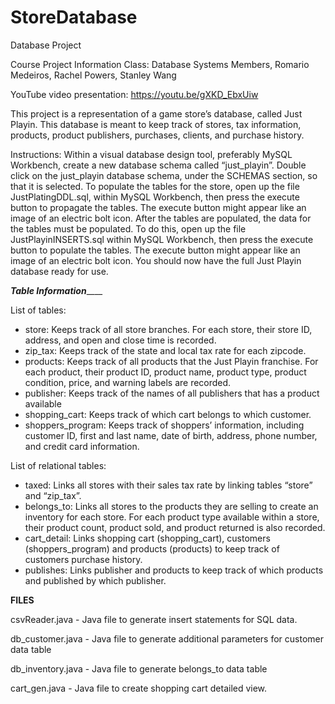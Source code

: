 # StoreDatabase
Database Project


Course Project Information 
Class: Database Systems 
Members, Romario Medeiros, Rachel Powers, Stanley Wang 

YouTube video presentation: https://youtu.be/gXKD_EbxUiw

This project is a representation of a game store’s database, called Just Playin. This database is meant to keep track of stores, tax information, products, product publishers, purchases, clients, and purchase history.

Instructions:
Within	a visual database design tool, preferably MySQL Workbench, create a new database schema called “just_playin”. 
Double click on the just_playin database schema, under the SCHEMAS section, so that it is selected.
To populate the tables for the store, open up the file JustPlatingDDL.sql, within MySQL Workbench, then press the execute button to propagate the tables. The execute button might appear like an image of an electric bolt icon.
After the tables are populated, the data for the tables must be populated. 
To do this, open up the file JustPlayinINSERTS.sql within MySQL Workbench, then press the execute button to populate the tables. The execute button might appear like an image of an electric bolt icon.
You should now have the full Just Playin database ready for use.


_______________________________________________Table Information___________________________________________________

List of tables: 
-	store: Keeps track of all store branches. For each store, their store ID, address, and open and close time is recorded.
-	zip_tax: Keeps track of the state and local tax rate for each zipcode.
-	products: Keeps track of all products that the Just Playin franchise. For each product, their product ID, product name, product type, product condition, price, and warning labels are recorded.
-	publisher: Keeps track of the names of all publishers that has a product available 
-	shopping_cart: Keeps track of which cart belongs to which customer. 
-	shoppers_program: Keeps track of shoppers’ information, including customer ID, first and last name, date of birth, address, phone number, and credit card information.


List of relational tables:
-	taxed: Links all stores with their sales tax rate by linking tables “store” and “zip_tax”.
-	belongs_to: Links all stores to the products they are selling to create an inventory for each store. For each product type available within a store, their product count, product sold, and product returned is also recorded.
-	cart_detail: Links shopping cart (shopping_cart), customers (shoppers_program) and products (products) to keep track of customers purchase history. 
-	publishes: Links publisher and products to keep track of which products and published by which publisher.


__FILES__

csvReader.java - Java file to generate insert statements for SQL data.

db_customer.java - Java file to generate additional parameters for customer data table

db_inventory.java - Java file to generate belongs_to data table

cart_gen.java - Java file to create shopping cart detailed view.

